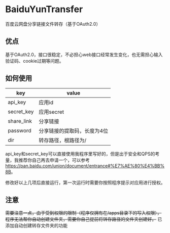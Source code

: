 # BaiduYunTransfer
百度云网盘分享链接文件转存（基于OAuth2.0）

## 优点

基于OAuth2.0，接口很稳定，不必担心web接口经常发生变化，也无需担心输入验证码、cookie过期等问题。

## 如何使用

| key        | value                       |
| ---------- | --------------------------- |
| api_key    | 应用id                      |
| secret_key | 应用secret                  |
| share_link | 分享链接                    |
| password   | 分享链接的提取码，长度为4位 |
| dir        | 转存路径，根路径为/         |

api_key和secret_key可以直接使用我程序里写好的，但是出于安全和QPS的考量，我推荐你自己再去申请一个，可以参考<https://pan.baidu.com/union/document/entrance#%E7%AE%80%E4%BB%8B>。

修改好以上几项后直接运行，第一次运行时需要你按照程序提示对应用进行授权。

## 注意

~~需要注意一点，由于受到权限的限制（程序仅拥有在/apps目录下的写入权限），程序无法帮你自动创建文件夹，需要你自己提前将转存路径的文件夹创建好。~~
已添加自动创建转存文件夹的功能